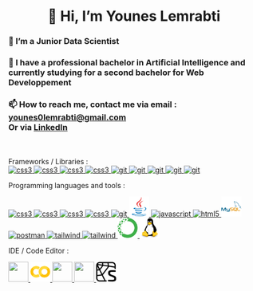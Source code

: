 <h1 align="center"> 👋 Hi, I’m Younes Lemrabti </h1>
<h3 > 👀 I’m a Junior Data Scientist </h3>
<h3 > 🌱 I have a professional bachelor in Artificial Intelligence and currently studying for a second bachelor for Web Developpement </h3>
<h3 > 📫 How to reach me, contact me via email : <a href="mailto:younes0lemrabti@gmail.com ">younes0lemrabti@gmail.com </a> <br> Or via <a href="https://www.linkedin.com/in/younes-lemrabti-a8029b203/">LinkedIn</a> </h3> 
<br>
<br>
Frameworks / Libraries : <br>
     <a href="https://spring.io/" target="_blank">
          <img src="https://www.vectorlogo.zone/logos/springio/springio-icon.svg" alt="css3" width="40" height="40"/>
     </a>  
     <a href="https://www.djangoproject.com/" target="_blank">
          <img src="https://www.vectorlogo.zone/logos/djangoproject/djangoproject-icon.svg" alt="css3" width="40" height="40"/>
     </a>   
     <a href="https://flask.palletsprojects.com/en/2.3.x/" target="_blank">
          <img src="https://www.vectorlogo.zone/logos/pocoo_flask/pocoo_flask-icon.svg" alt="css3" width="40" height="40"/>
     </a>     
     <a href="https://tensorflow.org/" target="_blank">
          <img src="https://www.vectorlogo.zone/logos/tensorflow/tensorflow-icon.svg" alt="css3" width="40" height="40"/>
     </a>
     <a href="https://scikit-learn.org/stable/" target="_blank">
          <img src="https://www.cilans.net/wp-content/uploads/2019/09/scikit-learn-logo-notext-1.png" alt="git" width="40" height="40"/>
     </a>
     <a href="https://pandas.pydata.org/" target="_blank">
          <img src="https://raw.githubusercontent.com/valohai/ml-logos/5127528b5baadb77a6ea4b999a47b4e86bf0f98b/pandas.svg" alt="git" width="40" height="40"/>
     </a>
     <a href="https://numpy.org/" target="_blank">
          <img src="https://www.vectorlogo.zone/logos/numpy/numpy-icon.svg" alt="git" width="40" height="40"/>
     </a>
     <a href="https://matplotlib.org/" target="_blank">
          <img src="https://raw.githubusercontent.com/gilbarbara/logos/1f372be75689d73cae89b6de808149b606b879e1/logos/matplotlib-icon.svg" alt="git" width="40" height="40"/>
     </a>
     <a href="https://seaborn.pydata.org/" target="_blank">
          <img src="https://raw.githubusercontent.com/gilbarbara/logos/1f372be75689d73cae89b6de808149b606b879e1/logos/seaborn-icon.svg" alt="git" width="40" height="40"/>
     </a>
     <p>Programming languages and tools : </p>
     
<p align="left">
     <a href="https://www.php.net/" target="_blank">
          <img src="https://www.vectorlogo.zone/logos/php/php-ar21.svg" alt="css3" width="40" height="40"/>
     </a>
     <a href="https://www.javascript.com/" target="_blank">
          <img src="https://www.vectorlogo.zone/logos/javascript/javascript-icon.svg" alt="css3" width="40" height="40"/>
     </a>
     <a href="https://www.java.com/en/" target="_blank">
          <img src="https://www.vectorlogo.zone/logos/java/java-icon.svg" alt="css3" width="40" height="40"/>
     </a>
     <a href="https://www.python.org/" target="_blank">
          <img src="https://www.vectorlogo.zone/logos/python/python-icon.svg" alt="css3" width="40" height="40"/>
     </a>
     <a href="https://www.r-project.org/" target="_blank">
          <img src="https://www.vectorlogo.zone/logos/r-project/r-project-icon.svg" alt="git" width="40" height="40"/>
     </a>
     <a href="https://www.java.com" target="_blank">
          <img src="https://raw.githubusercontent.com/devicons/devicon/master/icons/java/java-original.svg" alt="java" width="40" height="40"/>
     </a>
     <a href="https://hadoop.apache.org/" target="_blank">
          <img src="https://www.vectorlogo.zone/logos/apache_hadoop/apache_hadoop-icon.svg" alt="javascript" width="50" height="40"/>
     </a> 
     <a href="https://hbase.apache.org/" target="_blank">
          <img src="https://vectorwiki.com/images/wvoPO__hbase.svg" alt="html5" width="40" height="40"/>
     </a>
     <a href="https://www.mysql.com/" target="_blank">
          <img src="https://raw.githubusercontent.com/devicons/devicon/master/icons/mysql/mysql-original-wordmark.svg" alt="mysql" width="40" height="40"/> </a>
     <a href="https://postman.com" target="_blank">
          <img src="https://www.vectorlogo.zone/logos/getpostman/getpostman-icon.svg" alt="postman" width="40" height="40"/> 
     </a>
     <a href="https://insomnia.rest/" target="_blank">
          <img src="https://raw.githubusercontent.com/get-icon/geticon/fc0f660daee147afb4a56c64e12bde6486b73e39/icons/insomnia.svg" alt="tailwind" width="40" height="40"/>
     </a> 
     <a href="https://github.com/" target="_blank">
          <img src="https://www.vectorlogo.zone/logos/github/github-tile.svg" alt="tailwind" width="40" height="40"/>
     </a> 
     <a href="https://www.anaconda.com/" target="_blank">
        <img src="https://raw.githubusercontent.com/devicons/devicon/1119b9f84c0290e0f0b38982099a2bd027a48bf1/icons/anaconda/anaconda-original.svg" alt="linux" width="40" height="40"/>
     </a> 
     <a href="https://www.linux.org/" target="_blank">
          <img src="https://raw.githubusercontent.com/devicons/devicon/master/icons/linux/linux-original.svg" alt="linux" width="40" height="40"/>
     </a> 
     <p>IDE / Code Editor :</p>
     <a href="https://jupyter.org/" target="_blank">
     <img  src="https://www.vectorlogo.zone/logos/jupyter/jupyter-icon.svg" width="40" height="40"/> 
     </a>
     <a href="https://colab.research.google.com/" target="_blank">
     <img  src="https://raw.githubusercontent.com/edent/SuperTinyIcons/8d8f77e7cfa9cc981c4ea4a32839702429a9095f/images/svg/colaboratory.svg" width="40" height="40"/> 
     </a>
     <a href="https://code.visualstudio.com/" target="_blank">
     <img  src="https://www.vectorlogo.zone/logos/visualstudio_code/visualstudio_code-icon.svg" width="40" height="40"/> 
     </a>
     <a href="https://www.jetbrains.com/fr-fr/pycharm/" target="_blank">
     <img src="https://cdn.worldvectorlogo.com/logos/pycharmedu-icon.svg" width="40" height="40"/>
     </a>
     <a href="https://www.spyder-ide.org/" target="_blank">
     <img src="https://raw.githubusercontent.com/simple-icons/simple-icons/c53cf80b9732686d198a47d0e53ccc3698378cef/icons/spyderide.svg" width="40" height="40"/>
     </a>
